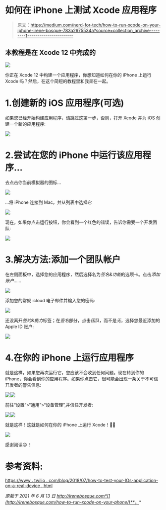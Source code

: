 # 如何在 iPhone 上测试 Xcode 应用程序

> 原文：<https://medium.com/nerd-for-tech/how-to-run-xcode-on-your-iphone-irene-bosque-783a2975534a?source=collection_archive---------1----------------------->

## 本教程是在 Xcode 12 中完成的

![](img/6b47829ef1169bae2a0e73c76eea4b44.png)

你正在 Xcode 12 中构建一个应用程序，你想知道如何在你的 iPhone 上运行 Xcode 吗？然后，在这个简短的教程里和我呆在一起。

# 1.创建新的 iOS 应用程序(可选)

如果您已经开始构建应用程序，请跳过这第一步，否则，打开 Xcode 并为 iOS 创建一个新的应用程序:

![](img/36cba5828d01a6b41015d1ca8a10f1c6.png)

# 2.尝试在您的 iPhone 中运行该应用程序…

去点击你当前模拟器的图标…

![](img/d0f71ef789301c333a2c2ee579e187d9.png)

…将 iPhone 连接到 Mac，并从列表中选择它

![](img/cc854ebc836d183e9f2ffdd36a36c2b9.png)

现在，如果你点击运行按钮，你会看到一个红色的错误，告诉你需要一个开发团队:

![](img/d00d5969e74561f8749c7edc91118974.png)

# 3.解决方法:添加一个团队帐户

在左侧面板中，选择您的应用程序，然后选择名为*签名&功能*的选项卡。点击*添加账户……*

![](img/35371f620cb109058fec57eff7c45d60.png)

添加您的常规 icloud 电子邮件并输入您的密码:

![](img/68fdb251726f20df7e6c13a491e36ef5.png)

还没离开*签约&能力*标签；在*签名*部分，点击*团队*，而不是*无*，选择您最近添加的 Apple ID 账户:

![](img/9395393ab1f6242b9a8da56c3296fde0.png)

# 4.在你的 iPhone 上运行应用程序

就是这样，如果您再次运行它，您应该不会收到任何问题。现在转到你的 iPhone，你会看到你的应用程序。如果你点击它，很可能会出现一条关于不可信开发者的警告信息:

![](img/deb0b6b3e5f2f2b92ae3e5c99491713b.png)![](img/f2a7cf41da1847a16913b3cf506dd25a.png)

前往“设置”>“通用”>“设备管理”,并信任开发者:

![](img/6c308beda1f0ac1bf8439b29408407e2.png)![](img/ed29e687440b204425ba6d824e9de1dc.png)

就是这样！这就是如何在你的 iPhone 上运行 Xcode！🎉🥳

![](img/bae4c2498a53dcf6ca583edbb1c6c023.png)

感谢阅读😊！

# 参考资料:

[https://www . twilio . com/blog/2018/07/how-to-test-your-IOs-application-on-a-real-device . html](https://www.twilio.com/blog/2018/07/how-to-test-your-ios-application-on-a-real-device.html)

*原载于 2021 年 6 月 13 日 http://irenebosque.com*[](http://irenebosque.com/how-to-run-xcode-on-your-phone/)**。**